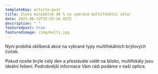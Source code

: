 ```yaml
---
templateKey: article-post
title: Sleva minimálně 40 % na vybraná multifokální skla!
date: 2025-06-13T15:25:16.457Z
description: " "
featuredpost: true
featuredimage: /img/multi.jpg
---
```

Nyní probíhá oblíbená akce na vybrané typy multifokálních brýlových čoček. 

Pokud nosíte brýle celý den a přestáváte vidět na blízko, multifokály jsou ideální řešení. Podrobnější informace Vám rádi podáme v naší optice.